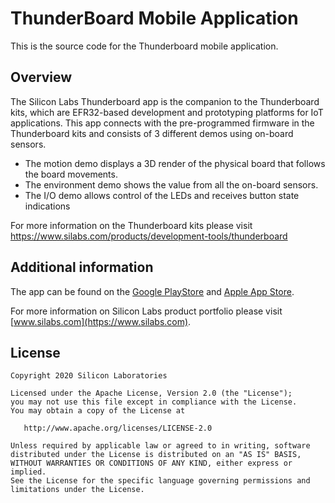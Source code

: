 # ThunderBoard Mobile Application
This is the source code for the Thunderboard mobile application.



## Overview

The Silicon Labs Thunderboard app is the companion to the Thunderboard kits, which are EFR32-based development and prototyping platforms for IoT applications. This app connects with the pre-programmed firmware in the Thunderboard kits and consists of 3 different demos using on-board sensors.

- The motion demo displays a 3D render of the physical board that follows the board movements.
- The environment demo shows the value from all the on-board sensors.
- The I/O demo allows control of the LEDs and receives button state indications

For more information on the Thunderboard kits please visit https://www.silabs.com/products/development-tools/thunderboard



## Additional information

The app can be found on the [Google PlayStore](https://play.google.com/store/apps/details?id=com.silabs.thunderboard&hl=en) and [Apple App Store](https://apps.apple.com/us/app/thunderboard/id1097181650).

For more information on Silicon Labs product portfolio please visit [www.silabs.com](https://www.silabs.com). 



## License

    Copyright 2020 Silicon Laboratories
    
    Licensed under the Apache License, Version 2.0 (the "License");
    you may not use this file except in compliance with the License.
    You may obtain a copy of the License at
    
       http://www.apache.org/licenses/LICENSE-2.0
    
    Unless required by applicable law or agreed to in writing, software
    distributed under the License is distributed on an "AS IS" BASIS,
    WITHOUT WARRANTIES OR CONDITIONS OF ANY KIND, either express or implied.
    See the License for the specific language governing permissions and
    limitations under the License.





